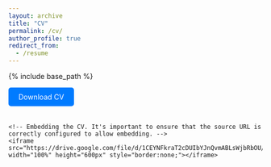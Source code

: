 ```yaml
---
layout: archive
title: "CV"
permalink: /cv/
author_profile: true
redirect_from:
  - /resume
---
```

{% include base_path %}

<div class="cv">
    <!-- Link to download the CV. Using a clear call to action can help users notice this option. -->
    <a href="http://afarhoodi.github.io/files/CV_Farhoodi.pdf" class="download" title="Download CV as PDF" style="margin-bottom: 20px; display: inline-block; background: #007bff; color: white; padding: 10px 20px; border-radius: 5px; text-decoration: none;">Download CV</a>
    
    <!-- Embedding the CV. It's important to ensure that the source URL is correctly configured to allow embedding. -->
    <iframe src="https://drive.google.com/file/d/1CEYNFkraT2cDUIbYJnQvmABLsWjbRbOU/preview" width="100%" height="600px" style="border:none;"></iframe>
</div>
